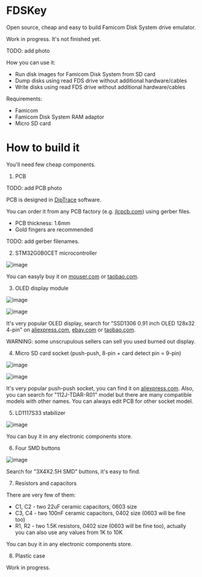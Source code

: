 # FDSKey
Open source, cheap and easy to build Famicom Disk System drive emulator.

Work in progress. It's not finished yet.

TODO: add photo

How you can use it:
* Run disk images for Famicom Disk System from SD card 
* Dump disks using read FDS drive without additional hardware/cables
* Write disks using read FDS drive without additional hardware/cables

Requirements:
* Famicom
* Famicom Disk System RAM adaptor
* Micro SD card

# How to build it
You'll need few cheap components.

1. PCB

TODO: add PCB photo

PCB is designed in [DipTrace](https://diptrace.com/) software.

You can order it from any PCB factory (e.g. [jlcpcb.com](jlcpcb.com)) using gerber files.
* PCB thickness: 1.6mm
* Gold fingers are recommended

TODO: add gerber filenames.

2. STM32G0B0CET microcontroller

![image](https://user-images.githubusercontent.com/4236181/232314493-1ec8e30e-3a7c-4811-aa55-ce00b48657be.png)

You can easyly buy it on [mouser.com](https://www.mouser.com/c/?q=STM32G0B0CET) or [taobao.com](https://s.taobao.com/search?q=STM32G0B0CET).

3. OLED display module

![image](https://user-images.githubusercontent.com/4236181/232314733-8415926e-7fd4-463e-8dfe-214b7c0596d0.png)

![image](https://user-images.githubusercontent.com/4236181/232314774-186cd89f-30fd-4f91-9653-37cfe8fef6e9.png)

It's very popular OLED display, search for "SSD1306 0.91 inch OLED 128x32 4-pin" on [aliexpress.com](aliexpress.com), [ebay.com](ebay.com) or [taobao.com](taobao.com).

WARNING: some unscrupulous sellers can sell you used burned out display.

4. Micro SD card socket (push-push, 8-pin + card detect pin = 9-pin)

![image](https://user-images.githubusercontent.com/4236181/232315515-5448f67a-dd0d-40c4-9347-7212eabafad3.png)

![image](https://user-images.githubusercontent.com/4236181/232315553-8d20c2c3-7c77-4bec-bd75-0b12cd5d0591.png)

It's very popular push-push socket, you can find it on [aliexpress.com](aliexpdress.com). Also, you can search for "112J-TDAR-R01" model but there are many compatible models with other names. You can always edit PCB for other socket model.

5. LD1117S33 stabilizer

![image](https://user-images.githubusercontent.com/4236181/232316501-0c0928cc-6963-4bbd-998f-32091fde20a6.png)

You can buy it in any electronic components store.

6. Four SMD buttons

![image](https://user-images.githubusercontent.com/4236181/232316667-556b9a1f-eef8-4035-806b-d7917b8ea483.png)

Search for "3X4X2.5H SMD" buttons, it's easy to find.

7. Resistors and capacitors

There are very few of them:
* C1, C2 - two 22uF ceramic capacitors, 0603 size
* C3, C4 - two 100nF ceramic capacitors, 0402 size (0603 will be fine too)
* R1, R2 - two 1.5K resistors, 0402 size (0603 will be fine too), actually you can also use any values from 1K to 10K

You can buy it in any electronic components store.

8. Plastic case

Work in progress.
